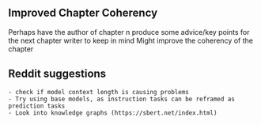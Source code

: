 ## Improved Chapter Coherency  

Perhaps have the author of chapter n produce some advice/key points for the next chapter writer to keep in mind
Might improve the coherency of the chapter


## Reddit suggestions
    - check if model context length is causing problems
    - Try using base models, as instruction tasks can be reframed as prediction tasks
    - Look into knowledge graphs (https://sbert.net/index.html)